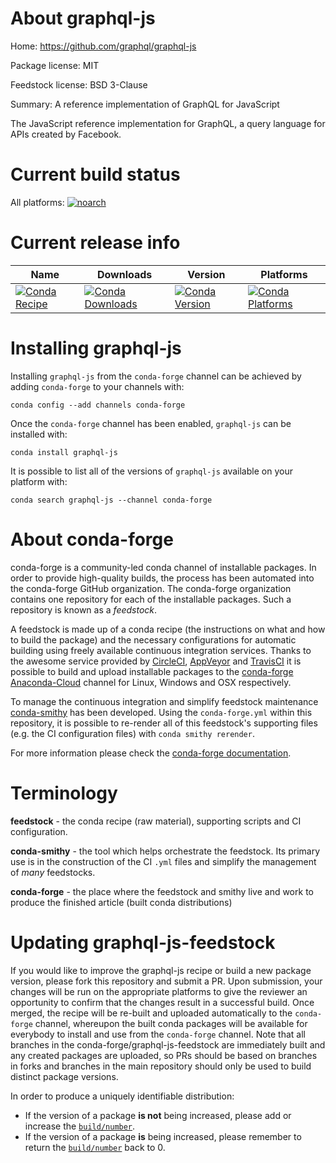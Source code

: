 About graphql-js
================

Home: https://github.com/graphql/graphql-js

Package license: MIT

Feedstock license: BSD 3-Clause

Summary: A reference implementation of GraphQL for JavaScript

The JavaScript reference implementation for GraphQL, a query language for APIs created by Facebook.


Current build status
====================

All platforms:
[![noarch](https://img.shields.io/circleci/project/github/conda-forge/graphql-js-feedstock/master.svg?label=noarch)](https://circleci.com/gh/conda-forge/graphql-js-feedstock)

Current release info
====================

| Name | Downloads | Version | Platforms |
| --- | --- | --- | --- |
| [![Conda Recipe](https://img.shields.io/badge/recipe-graphql--js-green.svg)](https://anaconda.org/conda-forge/graphql-js) | [![Conda Downloads](https://img.shields.io/conda/dn/conda-forge/graphql-js.svg)](https://anaconda.org/conda-forge/graphql-js) | [![Conda Version](https://img.shields.io/conda/vn/conda-forge/graphql-js.svg)](https://anaconda.org/conda-forge/graphql-js) | [![Conda Platforms](https://img.shields.io/conda/pn/conda-forge/graphql-js.svg)](https://anaconda.org/conda-forge/graphql-js) |

Installing graphql-js
=====================

Installing `graphql-js` from the `conda-forge` channel can be achieved by adding `conda-forge` to your channels with:

```
conda config --add channels conda-forge
```

Once the `conda-forge` channel has been enabled, `graphql-js` can be installed with:

```
conda install graphql-js
```

It is possible to list all of the versions of `graphql-js` available on your platform with:

```
conda search graphql-js --channel conda-forge
```


About conda-forge
=================

conda-forge is a community-led conda channel of installable packages.
In order to provide high-quality builds, the process has been automated into the
conda-forge GitHub organization. The conda-forge organization contains one repository
for each of the installable packages. Such a repository is known as a *feedstock*.

A feedstock is made up of a conda recipe (the instructions on what and how to build
the package) and the necessary configurations for automatic building using freely
available continuous integration services. Thanks to the awesome service provided by
[CircleCI](https://circleci.com/), [AppVeyor](http://www.appveyor.com/)
and [TravisCI](https://travis-ci.org/) it is possible to build and upload installable
packages to the [conda-forge](https://anaconda.org/conda-forge)
[Anaconda-Cloud](http://docs.anaconda.org/) channel for Linux, Windows and OSX respectively.

To manage the continuous integration and simplify feedstock maintenance
[conda-smithy](http://github.com/conda-forge/conda-smithy) has been developed.
Using the ``conda-forge.yml`` within this repository, it is possible to re-render all of
this feedstock's supporting files (e.g. the CI configuration files) with ``conda smithy rerender``.

For more information please check the [conda-forge documentation](https://conda-forge.org/docs/).

Terminology
===========

**feedstock** - the conda recipe (raw material), supporting scripts and CI configuration.

**conda-smithy** - the tool which helps orchestrate the feedstock.
                   Its primary use is in the construction of the CI ``.yml`` files
                   and simplify the management of *many* feedstocks.

**conda-forge** - the place where the feedstock and smithy live and work to
                  produce the finished article (built conda distributions)


Updating graphql-js-feedstock
=============================

If you would like to improve the graphql-js recipe or build a new
package version, please fork this repository and submit a PR. Upon submission,
your changes will be run on the appropriate platforms to give the reviewer an
opportunity to confirm that the changes result in a successful build. Once
merged, the recipe will be re-built and uploaded automatically to the
`conda-forge` channel, whereupon the built conda packages will be available for
everybody to install and use from the `conda-forge` channel.
Note that all branches in the conda-forge/graphql-js-feedstock are
immediately built and any created packages are uploaded, so PRs should be based
on branches in forks and branches in the main repository should only be used to
build distinct package versions.

In order to produce a uniquely identifiable distribution:
 * If the version of a package **is not** being increased, please add or increase
   the [``build/number``](http://conda.pydata.org/docs/building/meta-yaml.html#build-number-and-string).
 * If the version of a package **is** being increased, please remember to return
   the [``build/number``](http://conda.pydata.org/docs/building/meta-yaml.html#build-number-and-string)
   back to 0.